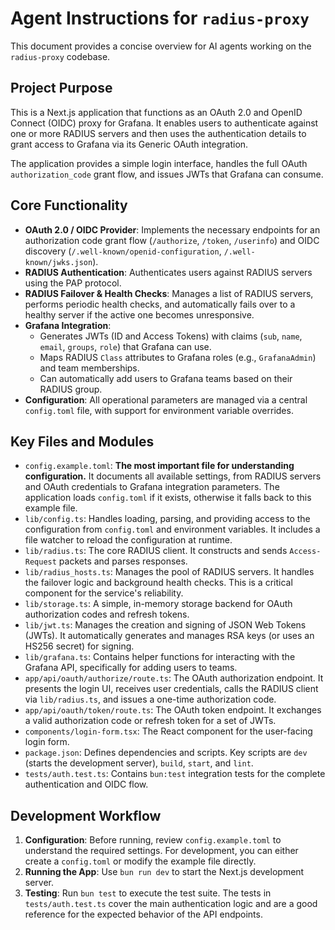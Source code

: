# Agent Instructions for `radius-proxy`

This document provides a concise overview for AI agents working on the `radius-proxy` codebase.

## Project Purpose

This is a Next.js application that functions as an OAuth 2.0 and OpenID Connect (OIDC) proxy for Grafana. It enables users to authenticate against one or more RADIUS servers and then uses the authentication details to grant access to Grafana via its Generic OAuth integration.

The application provides a simple login interface, handles the full OAuth `authorization_code` grant flow, and issues JWTs that Grafana can consume.

## Core Functionality

-   **OAuth 2.0 / OIDC Provider**: Implements the necessary endpoints for an authorization code grant flow (`/authorize`, `/token`, `/userinfo`) and OIDC discovery (`/.well-known/openid-configuration`, `/.well-known/jwks.json`).
-   **RADIUS Authentication**: Authenticates users against RADIUS servers using the PAP protocol.
-   **RADIUS Failover & Health Checks**: Manages a list of RADIUS servers, performs periodic health checks, and automatically fails over to a healthy server if the active one becomes unresponsive.
-   **Grafana Integration**:
    -   Generates JWTs (ID and Access Tokens) with claims (`sub`, `name`, `email`, `groups`, `role`) that Grafana can use.
    -   Maps RADIUS `Class` attributes to Grafana roles (e.g., `GrafanaAdmin`) and team memberships.
    -   Can automatically add users to Grafana teams based on their RADIUS group.
-   **Configuration**: All operational parameters are managed via a central `config.toml` file, with support for environment variable overrides.

## Key Files and Modules

-   `config.example.toml`: **The most important file for understanding configuration.** It documents all available settings, from RADIUS servers and OAuth credentials to Grafana integration parameters. The application loads `config.toml` if it exists, otherwise it falls back to this example file.
-   `lib/config.ts`: Handles loading, parsing, and providing access to the configuration from `config.toml` and environment variables. It includes a file watcher to reload the configuration at runtime.
-   `lib/radius.ts`: The core RADIUS client. It constructs and sends `Access-Request` packets and parses responses.
-   `lib/radius_hosts.ts`: Manages the pool of RADIUS servers. It handles the failover logic and background health checks. This is a critical component for the service's reliability.
-   `lib/storage.ts`: A simple, in-memory storage backend for OAuth authorization codes and refresh tokens.
-   `lib/jwt.ts`: Manages the creation and signing of JSON Web Tokens (JWTs). It automatically generates and manages RSA keys (or uses an HS256 secret) for signing.
-   `lib/grafana.ts`: Contains helper functions for interacting with the Grafana API, specifically for adding users to teams.
-   `app/api/oauth/authorize/route.ts`: The OAuth authorization endpoint. It presents the login UI, receives user credentials, calls the RADIUS client via `lib/radius.ts`, and issues a one-time authorization code.
-   `app/api/oauth/token/route.ts`: The OAuth token endpoint. It exchanges a valid authorization code or refresh token for a set of JWTs.
-   `components/login-form.tsx`: The React component for the user-facing login form.
-   `package.json`: Defines dependencies and scripts. Key scripts are `dev` (starts the development server), `build`, `start`, and `lint`.
-   `tests/auth.test.ts`: Contains `bun:test` integration tests for the complete authentication and OIDC flow.

## Development Workflow

1.  **Configuration**: Before running, review `config.example.toml` to understand the required settings. For development, you can either create a `config.toml` or modify the example file directly.
2.  **Running the App**: Use `bun run dev` to start the Next.js development server.
3.  **Testing**: Run `bun test` to execute the test suite. The tests in `tests/auth.test.ts` cover the main authentication logic and are a good reference for the expected behavior of the API endpoints.
